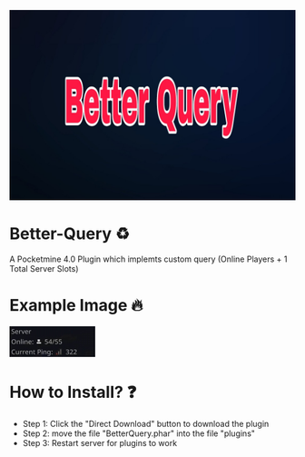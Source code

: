 
![logo](/icon.png)


# Better-Query ♻️
A Pocketmine 4.0 Plugin which implemts custom query
(Online Players + 1 Total Server Slots)

# Example Image 🔥
![exampleimage](/example.png)

# How to Install? ❓
- Step 1: Click the "Direct Download" button to download the plugin
- Step 2: move the file "BetterQuery.phar" into the file "plugins"
- Step 3: Restart server for plugins to work

